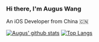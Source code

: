 ### Hi there, I'm Augus Wang
An iOS Developer from China 🇨🇳 

[![Augus' github stats](https://github-readme-stats.vercel.app/api?username=iAugux&show_icons=true&count_private=true&theme=dark)](https://github.com/iAugux)
[![Top Langs](https://github-readme-stats.vercel.app/api/top-langs/?username=iAugux&layout=compact&theme=dark)](https://github.com/iAugux)
